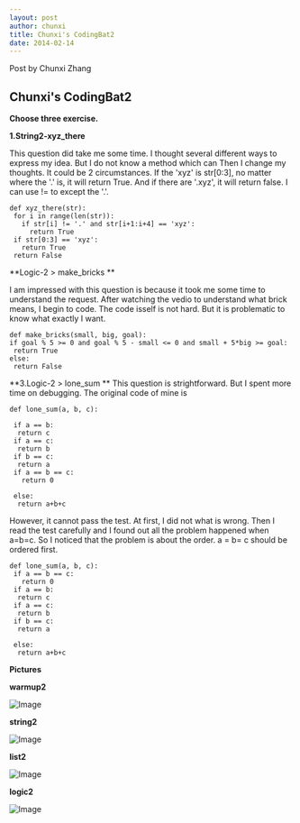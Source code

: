 ```yaml
---
layout: post
author: chunxi
title: Chunxi's CodingBat2
date: 2014-02-14
---
```


Post by Chunxi Zhang

## Chunxi's CodingBat2

**Choose three exercise.**

**1.String2-xyz_there**

 This question did take me some time. I thought several different ways to express my idea. But I do not know a method which can
 Then I change my thoughts. It could be 2 circumstances. If the 'xyz' is str[0:3], no matter where the '.' is, it will return
 True. And if there are '.xyz', it will return false. I can use != to except the '.'.
 
 ```
 def xyz_there(str):
  for i in range(len(str)):
    if str[i] != '.' and str[i+1:i+4] == 'xyz':
      return True
  if str[0:3] == 'xyz':
    return True
  return False
 ```
 
 **Logic-2 > make_bricks **
 
I am impressed with this question is because it took me some time to understand the request. After watching the vedio to understand
what brick means, I begin to code. The code isself is not hard. But it is problematic to know what exactly I want. 
 
  ```
 def make_bricks(small, big, goal):
  if goal % 5 >= 0 and goal % 5 - small <= 0 and small + 5*big >= goal:
   return True
  else:
   return False
  ```
   
  
  **3.Logic-2 > lone_sum **
 This question is strightforward. But I spent more time on debugging. The original code of mine is
 
 ```
def lone_sum(a, b, c):
  
  if a == b:
   return c
  if a == c:
   return b
  if b == c:
   return a
  if a == b == c:
    return 0
    
  else:
   return a+b+c
 
 ```

However, it cannot pass the test. At first, I did not what is wrong. Then I read the test carefully and I found out all the problem
happened when a=b=c. So I noticed that the problem is about the order. a = b= c should be ordered first.
 
 ```
def lone_sum(a, b, c):
  if a == b == c:
    return 0
  if a == b:
   return c
  if a == c:
   return b
  if b == c:
   return a
  
  else:
   return a+b+c
 
 ```
 
 **Pictures**
 
 **warmup2**
 
 ![Image](http://farm3.staticflickr.com/2825/12522673384_ba1eac389f_m.jpg)
 
 **string2**
 
 ![Image](http://farm6.staticflickr.com/5516/12522685604_d424de12a5_m.jpg)
 
 **list2**
 
 ![Image](http://farm8.staticflickr.com/7348/12522205865_50f00c22f2_m.jpg)
 
 **logic2**
 
 ![Image](http://farm4.staticflickr.com/3789/12522217755_815f9b86cc_m.jpg)
 
 
  
  
  
